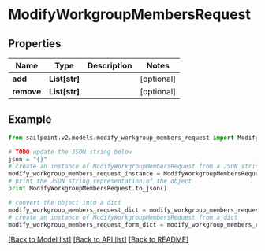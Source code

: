 # ModifyWorkgroupMembersRequest


## Properties
Name | Type | Description | Notes
------------ | ------------- | ------------- | -------------
**add** | **List[str]** |  | [optional] 
**remove** | **List[str]** |  | [optional] 

## Example

```python
from sailpoint.v2.models.modify_workgroup_members_request import ModifyWorkgroupMembersRequest

# TODO update the JSON string below
json = "{}"
# create an instance of ModifyWorkgroupMembersRequest from a JSON string
modify_workgroup_members_request_instance = ModifyWorkgroupMembersRequest.from_json(json)
# print the JSON string representation of the object
print ModifyWorkgroupMembersRequest.to_json()

# convert the object into a dict
modify_workgroup_members_request_dict = modify_workgroup_members_request_instance.to_dict()
# create an instance of ModifyWorkgroupMembersRequest from a dict
modify_workgroup_members_request_form_dict = modify_workgroup_members_request.from_dict(modify_workgroup_members_request_dict)
```
[[Back to Model list]](../README.md#documentation-for-models) [[Back to API list]](../README.md#documentation-for-api-endpoints) [[Back to README]](../README.md)


